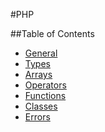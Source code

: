 #PHP

##Table of Contents

- [General](general.md)
- [Types](types.md)
- [Arrays](arrays.md)
- [Operators](operators.md)
- [Functions](functions.md)
- [Classes](classes.md)
- [Errors](errors.md)
